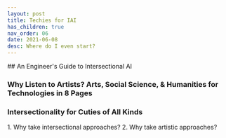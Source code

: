 ```yaml
---
layout: post
title: Techies for IAI
has_children: true
nav_order: 06
date: 2021-06-08
desc: Where do I even start?
---
```


<main class="zine">
<section class="zine-page page-1" markdown="1">
## An Engineer's Guide to Intersectional AI

### Why Listen to Artists? Arts, Social Science, & Humanities for Technologies in 8 Pages

### Intersectionality for Cuties of All Kinds

</section>
<section class="zine-page page-2" markdown="1">
  1. Why take intersectional approaches?
  2. Why take artistic approaches?


</section>
</main>